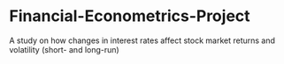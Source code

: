 # Financial-Econometrics-Project
A study on how changes in interest rates affect stock market returns and volatility (short- and long-run)
